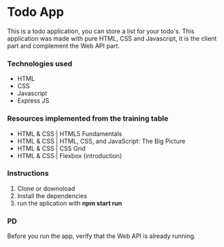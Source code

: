 # Todo App

This is a todo application, you can store a list for your todo's.
This application was made with pure HTML, CSS and Javascript,
it is the client part and complement the Web API part.

### Technologies used
* HTML
* CSS
* Javascript
* Express JS

### Resources implemented from the training table
* HTML & CSS | HTML5 Fundamentals
* HTML & CSS | HTML, CSS, and JavaScript: The Big Picture
* HTML & CSS | CSS Grid
* HTML & CSS | Flexbox (introduction)

### Instructions
1. Clone or downoload
2. Install the dependencies
3. run the aplication with **npm start run**

### PD
Before you run the app, verify that the Web API is already running.
